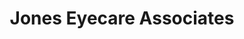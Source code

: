 ---
title: "Jones Eyecare Associates"
url: /oklahoma-city/jones-eyecare-associates/
shop: optician
---